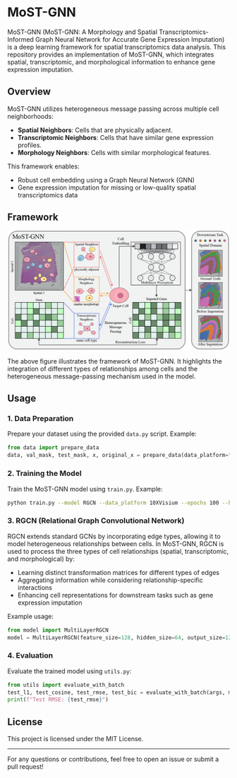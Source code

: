 # MoST-GNN

MoST-GNN (MoST-GNN: A Morphology and Spatial Transcriptomics-Informed Graph Neural Network for Accurate Gene Expression Imputation) is a deep learning framework for spatial transcriptomics data analysis. This repository provides an implementation of MoST-GNN, which integrates spatial, transcriptomic, and morphological information to enhance gene expression imputation.

## Overview

MoST-GNN utilizes heterogeneous message passing across multiple cell neighborhoods:
- **Spatial Neighbors**: Cells that are physically adjacent.
- **Transcriptomic Neighbors**: Cells that have similar gene expression profiles.
- **Morphology Neighbors**: Cells with similar morphological features.

This framework enables:
- Robust cell embedding using a Graph Neural Network (GNN)
- Gene expression imputation for missing or low-quality spatial transcriptomics data

## Framework

![MoST-GNN Framework](MoSTGNN.png)

The above figure illustrates the framework of MoST-GNN. It highlights the integration of different types of relationships among cells and the heterogeneous message-passing mechanism used in the model.

## Usage

### 1. Data Preparation
Prepare your dataset using the provided `data.py` script. Example:

```python
from data import prepare_data
data, val_mask, test_mask, x, original_x = prepare_data(data_platform="10XVisium", sample_number=151507)
```

### 2. Training the Model
Train the MoST-GNN model using `train.py`. Example:

```bash
python train.py --model RGCN --data_platform 10XVisium --epochs 100 --hidden_size 64
```

### 3. RGCN (Relational Graph Convolutional Network)

RGCN extends standard GCNs by incorporating edge types, allowing it to model heterogeneous relationships between cells. In MoST-GNN, RGCN is used to process the three types of cell relationships (spatial, transcriptomic, and morphological) by:
- Learning distinct transformation matrices for different types of edges
- Aggregating information while considering relationship-specific interactions
- Enhancing cell representations for downstream tasks such as gene expression imputation

Example usage:

```python
from model import MultiLayerRGCN
model = MultiLayerRGCN(feature_size=128, hidden_size=64, output_size=128, num_relations=3, num_layers=2)
```

### 4. Evaluation
Evaluate the trained model using `utils.py`:

```python
from utils import evaluate_with_batch
test_l1, test_cosine, test_rmse, test_bic = evaluate_with_batch(args, model, sampler, data, criterion, device, test_mask, original_x)
print(f"Test RMSE: {test_rmse}")
```

## License
This project is licensed under the MIT License.

---

For any questions or contributions, feel free to open an issue or submit a pull request!
